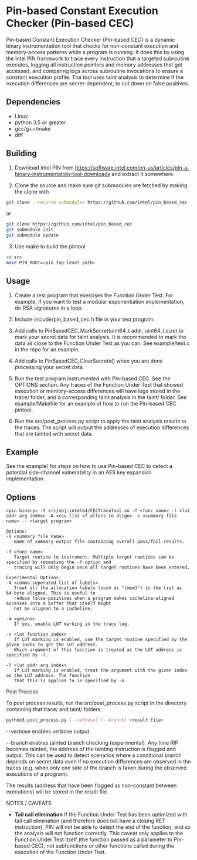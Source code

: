 Pin-based Constant Execution Checker (Pin-based CEC)
====================================================

Pin-based Constant Execution Checker (Pin-based CEC) is a dynamic binary instrumentation tool that checks for non-constant execution and memory-access patterns while a program is running. It does this by using the Intel PIN framework to trace every instruction that a targeted subroutine executes, logging all instruction pointers and memory addresses that get accessed, and comparing logs across subroutine invocations to ensure a constant execution profile. The tool uses taint analysis to determine if the execution differences are secret-dependent, to cut down on false positives.

Dependencies
------------

- Linux
- python 3.5 or greater
- gcc/g++/make
- diff

Building
--------

1. Download Intel PIN from https://software.intel.com/en-us/articles/pin-a-binary-instrumentation-tool-downloads and extract it somewhere.

2. Clone the source and make sure git submodules are fetched by making the clone with

```bash
git clone --recurse-submodules https://github.com/intel/pin_based_cec
```

or

```bash
git clone https://github.com/intel/pin_based_cec
git submodule init
git submodule update
```

3. Use make to build the pintool

```bash
cd src
make PIN_ROOT=<pin top-level path>
```

Usage
-----

1. Create a test program that exercises the Function Under Test. For example, if you want to test a modular
exponentiation implementation, do RSA signatures in a loop.

1. Include include/pin_based_cec.h file in your test program.

1. Add calls to PinBasedCEC_MarkSecret(uint64_t addr, uint64_t size) to mark your secret data for taint analysis. It is recommended to mark the data as close to the Function Under Test as you can. See example/test.c in the repo for an example.

1. Add calls to PinBasedCEC_ClearSecrets() when you are done processing your secret data.

1. Run the test program instrumented with Pin-based CEC. See the OPTIONS section. Any traces of the Function Under Test that showed execution or memory-access differences will have logs stored in the trace/ folder, and a corresponding taint analysis in the taint/ folder. See example/Makefile for an example of how to run the Pin-based CEC pintool.

1. Run the src/post_process.py script to apply the taint analysis results to the traces. The script will output the addresses of execution differences that are tainted with secret data.

Example
-------

See the example/ for steps on how to use Pin-based CEC to detect a potential side-channel vulnerability in an AES key expansion implementation.

Options
-------

```text
<pin binary> -t src/obj-intel64/CECTraceTool.so -f <func name> -l <lut addr arg index> -A <csv list of allocs to align> -s <summary file name> -- <target program>

Options:
-s <summary file name>
   Name of summary output file containing overall pass/fail results.

-f <func name>
   Target routine to instrument. Multiple target routines can be specified by repeating the -f option and
   tracing will only begin once all target routines have been entered.

Experimental Options:
-A <comma-seperated list of labels>
   Treat all the allocation labels (such as "lmem3") in the list as 64-byte aligned. This is useful to
   reduce false-positives when a program makes cacheline-aligned accesses into a buffer that itself might
   not be aligned to a cacheline.

-m <yes/no>
   If yes, enable LUT marking in the trace log.

-n <lut function index>
   If LUT marking is enabled, use the target routine specified by the given index to get the LUT address.
   Which argument of this function is treated as the LUT address is specified by -l.

-l <lut addr arg index>
   If LUT marking is enabled, treat the argument with the given index as the LUT address. The function
   that this is applied to is specified by -n.
```

Post Process

To post process results, run the src/post_process.py script in the directory containing that trace/ and taint/ folders:

```bash
python3 post_process.py [--verbose] [--branch] <result file>
```

--verbose enables verbose output.

--branch enables tainted branch checking (experimental). Any time RIP becomes tainted, the address of the tainting instruction is flagged and output. This can be used to detect scenarios where a conditional branch depends on secret data even if no execution differences are observed in the traces (e.g. when only one side of the branch is taken during the observed executions of a program).

The results (address that have been flagged as non-constant between executions) will be stored in the result file.

NOTES / CAVEATS

- __Tail call elimination__
If the Function Under Test has been optimized with tail call elimination (and therefore does not have a closing RET instruction), PIN will not be able to detect the end of the function, and so the analysis will not function correctly. This caveat only applies to the Function Under Test itself (the function passed as a parameter to Pin-based CEC), not subfunctions or other functions called during the execution of the Function Under Test.
